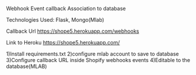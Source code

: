 Webhook Event callback Association to database

Technologies Used:
Flask, Mongo(Mlab)

Callback Url 
https://shope5.herokuapp.com/webhooks

Link to Heroku 
https://shope5.herokuapp.com/

1)Install requirements.txt
2)configure mlab account to save to database
3)Configure callback URL inside Shopify webhooks events 
4)Editable to the database(MLAB)
